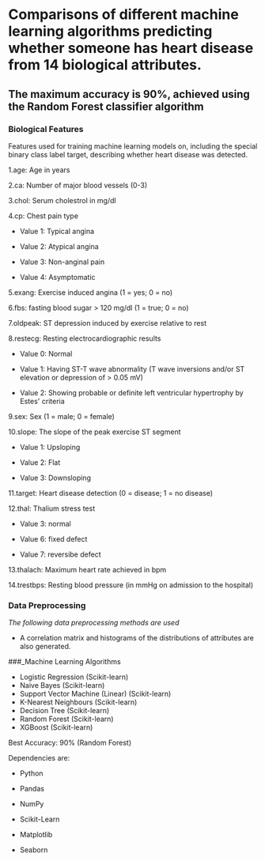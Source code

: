 # Comparisons of different machine learning algorithms predicting whether someone has heart disease from 14 biological attributes.

## The maximum accuracy is 90%, achieved using the Random Forest classifier algorithm
### Biological Features
Features used for training machine learning models on, including the special binary class label target, describing whether heart disease was detected.

  1.age: Age in years

  2.ca: Number of major blood vessels (0-3)

  3.chol: Serum cholestrol in mg/dl

  4.cp: Chest pain type

  - Value 1: Typical angina
  
  - Value 2: Atypical angina
  
  - Value 3: Non-anginal pain
  
  - Value 4: Asymptomatic
  
 5.exang: Exercise induced angina (1 = yes; 0 = no)

 6.fbs: fasting blood sugar > 120 mg/dl (1 = true; 0 = no)

 7.oldpeak: ST depression induced by exercise relative to rest

 8.restecg: Resting electrocardiographic results

   -  Value 0: Normal
   
   -  Value 1: Having ST-T wave abnormality (T wave inversions and/or ST elevation or depression of > 0.05 mV)
   
   -  Value 2: Showing probable or definite left ventricular hypertrophy by Estes' criteria
   
 9.sex: Sex (1 = male; 0 = female)

 10.slope: The slope of the peak exercise ST segment

   -  Value 1: Upsloping
   
   -  Value 2: Flat
   
   -  Value 3: Downsloping
   
  11.target: Heart disease detection (0 = disease; 1 = no disease)

  12.thal: Thalium stress test

   -  Value 3: normal
   
   -  Value 6: fixed defect
          
   -  Value 7: reversibe defect

   
  13.thalach: Maximum heart rate achieved in bpm

  14.trestbps: Resting blood pressure (in mmHg on admission to the hospital)

### Data Preprocessing
_The following data preprocessing methods are used_
- A correlation matrix and histograms of the distributions of attributes are also generated.

###_Machine Learning Algorithms


 - Logistic Regression (Scikit-learn)
 - Naive Bayes (Scikit-learn)
 - Support Vector Machine (Linear) (Scikit-learn)
 - K-Nearest Neighbours (Scikit-learn)
 - Decision Tree (Scikit-learn)
 - Random Forest (Scikit-learn)
 - XGBoost (Scikit-learn)

Best Accuracy: 90% (Random Forest)

Dependencies are:

- Python 

- Pandas

- NumPy

- Scikit-Learn

- Matplotlib

- Seaborn


